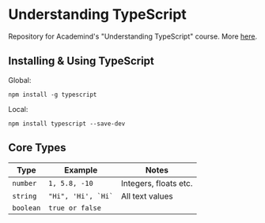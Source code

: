 # Understanding TypeScript

Repository for Academind's "Understanding TypeScript" course. More [here](https://www.udemy.com/course/understanding-typescript).

## Installing & Using TypeScript

Global:

```
npm install -g typescript
```

Local:

```
npm install typescript --save-dev
```

## Core Types

| Type      | Example                | Notes                 |
| --------- | ---------------------- | --------------------- |
| `number`  | `1, 5.8, -10`          | Integers, floats etc. |
| `string`  | `` "Hi", 'Hi', `Hi` `` | All text values       |
| `boolean` | `true or false`        |
